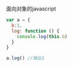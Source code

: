 面向对象的javascript
```js
var a = {
  b:1,
  log: function () {
    console.log(this.b)
  }
}

a.log() //输出1
```